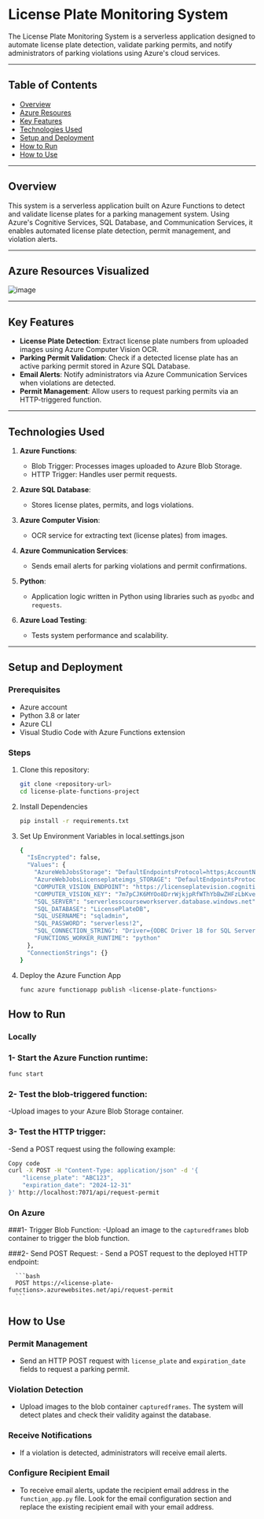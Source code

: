 # License Plate Monitoring System

The License Plate Monitoring System is a serverless application designed to automate license plate detection, validate parking permits, and notify administrators of parking violations using Azure's cloud services.

---

## Table of Contents

- [Overview](#overview)
- [Azure Resoures](#Azure-Resources-Visualized)
- [Key Features](#key-features)
- [Technologies Used](#technologies-used)
- [Setup and Deployment](#setup-and-deployment)
- [How to Run](#how-to-run)
- [How to Use](#how-to-use)

---

## Overview

This system is a serverless application built on Azure Functions to detect and validate license plates for a parking management system. Using Azure's Cognitive Services, SQL Database, and Communication Services, it enables automated license plate detection, permit management, and violation alerts.

---

## Azure Resources Visualized
![image](https://github.com/user-attachments/assets/ece57d7e-b89c-4339-96d9-c26ff70f666c)


---

## Key Features

- **License Plate Detection**: Extract license plate numbers from uploaded images using Azure Computer Vision OCR.
- **Parking Permit Validation**: Check if a detected license plate has an active parking permit stored in Azure SQL Database.
- **Email Alerts**: Notify administrators via Azure Communication Services when violations are detected.
- **Permit Management**: Allow users to request parking permits via an HTTP-triggered function.

---

## Technologies Used

1. **Azure Functions**:
   - Blob Trigger: Processes images uploaded to Azure Blob Storage.
   - HTTP Trigger: Handles user permit requests.

2. **Azure SQL Database**:
   - Stores license plates, permits, and logs violations.

3. **Azure Computer Vision**:
   - OCR service for extracting text (license plates) from images.

4. **Azure Communication Services**:
   - Sends email alerts for parking violations and permit confirmations.

5. **Python**:
   - Application logic written in Python using libraries such as `pyodbc` and `requests`.

6. **Azure Load Testing**:
   - Tests system performance and scalability.

---

## Setup and Deployment

### Prerequisites

- Azure account
- Python 3.8 or later
- Azure CLI
- Visual Studio Code with Azure Functions extension

### Steps

1. Clone this repository:
   ```bash
   git clone <repository-url>
   cd license-plate-functions-project
2. Install Dependencies
   ```bash 
   pip install -r requirements.txt
3. Set Up Environment Variables in local.settings.json
   ```bash
   {
     "IsEncrypted": false,
     "Values": {
       "AzureWebJobsStorage": "DefaultEndpointsProtocol=https;AccountName=licenseplateimgs;AccountKey=NKZCoPXXWZBHdDbfu3Ju3NTYz/NOKDmiKs+hHD9aCANFMT9XJ51B1VIBXLLaabgVhziGmJlGKOSZ+AStfurVjw==;EndpointSuffix=core.windows.net",
       "AzureWebJobsLicenseplateimgs_STORAGE": "DefaultEndpointsProtocol=https;AccountName=licenseplateimgs;AccountKey=NKZCoPXXWZBHdDbfu3Ju3NTYz/NOKDmiKs+hHD9aCANFMT9XJ51B1VIBXLLaabgVhziGmJlGKOSZ+AStfurVjw==;EndpointSuffix=core.windows.net",
       "COMPUTER_VISION_ENDPOINT": "https://licenseplatevision.cognitiveservices.azure.com/",
       "COMPUTER_VISION_KEY": "7m7pCJK6MYOo8DrrWjkjpRfWThYbBwZHFzLbKvezuuzCpnFnnEPfJQQJ99AKACmepeSXJ3w3AAAFACOGJNyA",
       "SQL_SERVER": "serverlesscourseworkserver.database.windows.net",
       "SQL_DATABASE": "LicensePlateDB",
       "SQL_USERNAME": "sqladmin",
       "SQL_PASSWORD": "serverless!2",
       "SQL_CONNECTION_STRING": "Driver={ODBC Driver 18 for SQL Server};Server=tcp:serverlesscourseworkserver.database.windows.net,1433;Database=LicensePlateDB;Uid=sqladmin;Pwd=serverless!2;Encrypt=yes;TrustServerCertificate=no;Connection Timeout=30;",
       "FUNCTIONS_WORKER_RUNTIME": "python"
     },
     "ConnectionStrings": {}
   }
4. Deploy the Azure Function App
   ```bash 
   func azure functionapp publish <license-plate-functions>
## How to Run
### Locally
### 1- Start the Azure Function runtime:

   ```bash
   func start
   ```
### 2- Test the blob-triggered function:
   -Upload images to your Azure Blob Storage container.
### 3- Test the HTTP trigger:
   -Send a POST request using the following example:
   ```bash
   Copy code
   curl -X POST -H "Content-Type: application/json" -d '{
       "license_plate": "ABC123",
       "expiration_date": "2024-12-31"
   }' http://localhost:7071/api/request-permit
   ```
### On Azure
###1- Trigger Blob Function:
     -Upload an image to the `capturedframes` blob container to trigger the blob function.
   
###2- Send POST Request:
     - Send a POST request to the deployed HTTP endpoint:
     
      ```bash
      POST https://<license-plate-functions>.azurewebsites.net/api/request-permit
      ```
## How to Use

### Permit Management
- Send an HTTP POST request with `license_plate` and `expiration_date` fields to request a parking permit.

### Violation Detection
- Upload images to the blob container `capturedframes`. The system will detect plates and check their validity against the database.

### Receive Notifications
- If a violation is detected, administrators will receive email alerts.
  
### Configure Recipient Email
- To receive email alerts, update the recipient email address in the `function_app.py` file. Look for the email configuration section and replace the existing recipient email with your email address.

   
